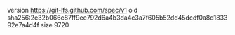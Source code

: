 version https://git-lfs.github.com/spec/v1
oid sha256:2e32b066c87ff9ee792d6a4b3da4c3a7f605b52dd45dcdf0a8d183392e7a4d4f
size 9720
